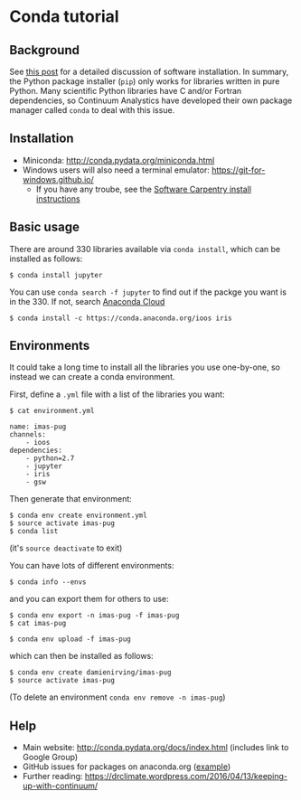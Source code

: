 # Conda tutorial

## Background

See [this post](https://drclimate.wordpress.com/2014/10/30/software-installation-explained/)
for a detailed discussion of software installation. 
In summary, the Python package installer (`pip`) only works for libraries written in pure Python.
Many scientific Python libraries have C and/or Fortran dependencies, 
so Continuum Analystics have developed their own package manager called `conda` to deal with this issue.

## Installation

* Miniconda: http://conda.pydata.org/miniconda.html  
* Windows users will also need a terminal emulator: https://git-for-windows.github.io/
  * If you have any troube, see the [Software Carpentry install instructions](https://swcarpentry.github.io/workshop-template/) 

## Basic usage

There are around 330 libraries available via `conda install`,
which can be installed as follows:  
```
$ conda install jupyter
```
You can use `conda search -f jupyter` to find out if the packge you want is in the 330.
If not, search [Anaconda Cloud](https://anaconda.org)
```
$ conda install -c https://conda.anaconda.org/ioos iris
```

## Environments

It could take a long time to install all the libraries you use one-by-one,
so instead we can create a conda environment.

First, define a `.yml` file with a list of the libraries you want:

```
$ cat environment.yml

name: imas-pug
channels:
    - ioos
dependencies:
    - python=2.7
    - jupyter
    - iris
    - gsw
```

Then generate that environment:

```
$ conda env create environment.yml
$ source activate imas-pug
$ conda list
```

(it's `source deactivate` to exit)

You can have lots of different environments:

```
$ conda info --envs
```

and you can export them for others to use:

```
$ conda env export -n imas-pug -f imas-pug
$ cat imas-pug
```

```
$ conda env upload -f imas-pug
```

which can then be installed as follows:

```
$ conda env create damienirving/imas-pug
$ source activate imas-pug
```

(To delete an environment `conda env remove -n imas-pug`)  

## Help

* Main website: http://conda.pydata.org/docs/index.html (includes link to Google Group)  
* GitHub issues for packages on anaconda.org ([example](https://github.com/ajdawson/windspharm/issues/66))  
* Further reading: https://drclimate.wordpress.com/2016/04/13/keeping-up-with-continuum/


